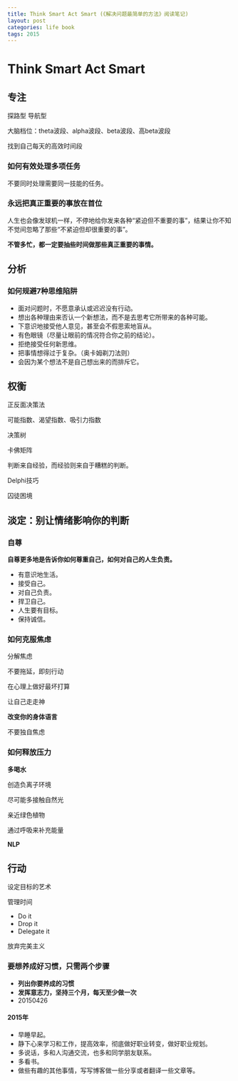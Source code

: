 ```yaml
---
title: Think Smart Act Smart (《解决问题最简单的方法》阅读笔记)
layout: post
categories: life book
tags: 2015
---
```


# Think Smart Act Smart 

## 专注

探路型 导航型

大脑档位：theta波段、alpha波段、beta波段、高beta波段

找到自己每天的高效时间段

### 如何有效处理多项任务

不要同时处理需要同一技能的任务。

### 永远把真正重要的事放在首位

人生也会像发球机一样，不停地给你发来各种“紧迫但不重要的事”，结果让你不知不觉间忽略了那些“不紧迫但却很重要的事”。

**不管多忙，都一定要抽些时间做那些真正重要的事情。**

## 分析

### 如何规避7种思维陷阱

  - 面对问题时，不愿意承认或迟迟没有行动。
  - 想出各种理由来否认一个新想法，而不是去思考它所带来的各种可能。
  - 下意识地接受他人意见，甚至会不假思索地盲从。
  - 有色眼镜（尽量让眼前的情况符合你之前的结论）。
  - 拒绝接受任何新思维。
  - 把事情想得过于复杂。（奥卡姆剃刀法则）
  - 会因为某个想法不是自己想出来的而排斥它。

## 权衡

正反面决策法

可能指数、渴望指数、吸引力指数

决策树

卡佛矩阵

判断来自经验，而经验则来自于糟糕的判断。

Delphi技巧

囚徒困境

## 淡定：别让情绪影响你的判断

### 自尊

**自尊更多地是告诉你如何尊重自己，如何对自己的人生负责。**

  - 有意识地生活。
  - 接受自己。
  - 对自己负责。
  - 捍卫自己。
  - 人生要有目标。
  - 保持诚信。

### 如何克服焦虑

分解焦虑

不要拖延，即刻行动

在心理上做好最坏打算

让自己走走神

**改变你的身体语言**

不要独自焦虑

### 如何释放压力

**多喝水**

创造负离子环境

尽可能多接触自然光

亲近绿色植物

通过呼吸来补充能量

**NLP**

## 行动

设定目标的艺术

管理时间

 - Do it
 - Drop it
 - Delegate it

放弃完美主义

### 要想养成好习惯，只需两个步骤

 - **列出你要养成的习惯**
 - **发挥意志力，坚持三个月，每天至少做一次**
 - 20150426
 
#### 2015年

 - 早睡早起。
 - 静下心来学习和工作，提高效率，彻底做好职业转变，做好职业规划。
 - 多说话，多和人沟通交流，也多和同学朋友联系。
 - 多看书。
 - 做些有趣的其他事情，写写博客做一些分享或者翻译一些文章等。
